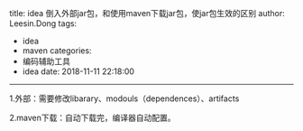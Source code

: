 title: idea 倒入外部jar包，和使用maven下载jar包，使jar包生效的区别
author: Leesin.Dong
tags:
  - idea
  - maven
categories:
  - 编码辅助工具
  - idea
date: 2018-11-11 22:18:00
---
1.外部：需要修改libarary、modouls（dependences）、artifacts

2.maven下载：自动下载完，编译器自动配置。